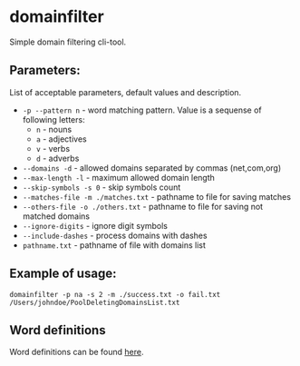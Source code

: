 domainfilter
============

Simple domain filtering cli-tool.

Parameters:
-----------

List of acceptable parameters, default values and description.

-  `-p --pattern n` - word matching pattern. Value is a sequense of following letters:
    -  `n` - nouns
    -  `a` - adjectives
    -  `v` - verbs
    -  `d` - adverbs
-  `--domains -d` - allowed domains separated by commas (net,com,org)
-  `--max-length -l` - maximum allowed domain length
-  `--skip-symbols -s 0` - skip symbols count
-  `--matches-file -m ./matches.txt` - pathname to file for saving matches
-  `--others-file -o ./others.txt` - pathname to file for saving not matched domains
-  `--ignore-digits` - ignore digit symbols 
-  `--include-dashes` - process domains with dashes
-  `pathname.txt` - pathname of file with domains list

Example of usage:
-----------------

```
domainfilter -p na -s 2 -m ./success.txt -o fail.txt /Users/johndoe/PoolDeletingDomainsList.txt
```

Word definitions
----------------

Word definitions can be found [here](http://wordnetweb.princeton.edu/perl/webwn).